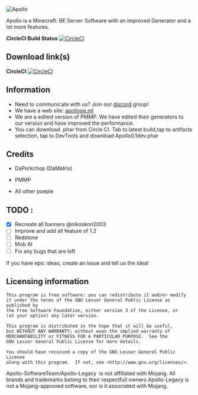 ![Apollo](https://i.imgur.com/ngjoSVy.png)

Apollo is a Minecraft: BE Server Software with an improved Generator and a lot more features.  

**CircleCI Build Status** [![CircleCI](https://circleci.com/gh/Apollo-SoftwareTeam/Apollo-Legacy.svg?style=svg)](https://circleci.com/gh/Apollo-SoftwareTeam/Apollo-Legacy)

## Download link(s)

**CircleCI** [![CircleCI](https://circleci.com/gh/Apollo-SoftwareTeam/Apollo-Legacy.svg?style=svg)](https://circleci.com/gh/Apollo-SoftwareTeam/Apollo-Legacy)

## Information

- Need to communicate with us? Join our [discord](https://discord.gg/xBN3WR6) group!
- We have a web site: [apollope.ml](https://apollope.ml)
- We are a edited version of PMMP. We have edited their generators to our version and have improved the performance.
- You can download .phar from Circle CI. Tab to latest build,tap to artifacts selection, tap to DevTools and download Apollo0.1dev.phar

## Credits 

- DaPorkchop (DaMatrix)

- PMMP

- All other poeple
 
## TODO :

- [X] Recreate all banners @nikoskon2003
- [ ] Improve and add all feature of 1.2
- [ ] Redstone
- [ ] Mob AI
- [ ] Fix any bugs that are left

 If you have epic ideas, create an issue and tell us the idea!

## Licensing information

	This program is free software: you can redistribute it and/or modify
	it under the terms of the GNU Lesser General Public License as published by
	the Free Software Foundation, either version 3 of the License, or
	(at your option) any later version.

	This program is distributed in the hope that it will be useful,
	but WITHOUT ANY WARRANTY; without even the implied warranty of
	MERCHANTABILITY or FITNESS FOR A PARTICULAR PURPOSE.  See the
	GNU Lesser General Public License for more details.

	You should have received a copy of the GNU Lesser General Public License
	along with this program.  If not, see <http://www.gnu.org/licenses/>.

 Apollo-SoftwareTeam/Apollo-Legacy  is not affiliated with Mojang. All brands and trademarks belong to their respectfull owners Apollo-Legacy is not a Mojang-approved software, nor is it associated with Mojang.
